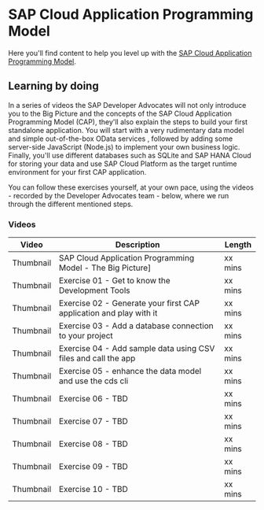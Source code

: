 # SAP Cloud Application Programming Model

Here you'll find content to help you level up with the [SAP Cloud Application Programming Model](https://cap.cloud.sap).

## Learning by doing

In a series of videos the SAP Developer Advocates will not only introduce you to the Big Picture and the concepts of the SAP Cloud Application Programming Model (CAP), they'll also explain the steps to build your first standalone application. You will start with a very rudimentary data model and simple out-of-the-box OData services , followed by adding some server-side JavaScript (Node.js) to implement your own business logic.   Finally, you'll use different databases such as SQLite and SAP HANA Cloud for storing your data and use SAP Cloud Platform as the target runtime environment for your first CAP application. 

You can follow these exercises yourself, at your own pace, using the videos - recorded by the Developer Advocates team - below, where we run through the different mentioned steps. 

### Videos

| Video     | Description                                                        | Length  |
| --------- | ------------------------------------------------------------------ | ------- |
| Thumbnail | SAP Cloud Application Programming Model - The Big Picture]         | xx mins |
| Thumbnail | Exercise 01 - Get to know the Development Tools                    | xx mins |
| Thumbnail | Exercise 02 - Generate your first CAP application and play with it | xx mins |
| Thumbnail | Exercise 03 - Add a database connection to your project            | xx mins |
| Thumbnail | Exercise 04 - Add sample data using CSV files and call the app     | xx mins |
| Thumbnail | Exercise 05 - enhance the data model and use the cds cli           | xx mins |
| Thumbnail | Exercise 06 - TBD                                                  | xx mins |
| Thumbnail | Exercise 07 - TBD                                                  | xx mins |
| Thumbnail | Exercise 08 - TBD                                                  | xx mins |
| Thumbnail | Exercise 09 - TBD                                                  | xx mins |
| Thumbnail | Exercise 10 - TBD                                                  | xx mins |
